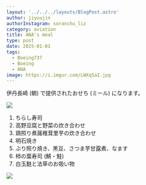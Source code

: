 ```yaml
---
layout: '../../../layouts/BlogPost.astro'
author: jiyuujin
authorInstagram: soranchu_liz
category: aviation
title: ANA's meal
type: post
date: 2025-01-01
tags:
  - Boeing737
  - Boeing
  - ANA
image: https://i.imgur.com/LWXq5aI.jpg
---
```


伊丹長崎 (朝) で提供されたおせち (ミール) になります。

![](/assets/img/20250101/kinaishoku_1.JPG)

1. ちらし寿司
2. 高野豆腐と野菜の炊き合わせ
3. 鶏照り煮蕗椎茸里芋の炊き合わせ
4. 明石焼き
5. ぶり照り焼き、黒豆、さつま芋甘露煮、なます
6. 柿の葉寿司 (鯖・鮭)
7. 白玉麩と法草のお吸い物

![](/assets/img/20250101/kinaishoku_2.JPG)
